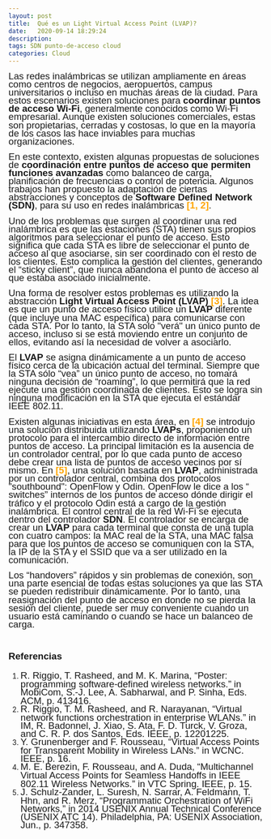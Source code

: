 ```yaml
---
layout: post
title:  Qué es un Light Virtual Access Point (LVAP)?
date:   2020-09-14 18:29:24
description: 
tags: SDN punto-de-acceso cloud
categories: Cloud
---
```

<p style="margin-bottom: 0cm; line-height: 115%;"><span style="font-family: arial, helvetica, sans-serif; font-size: 14pt;">Las redes inalámbricas se utilizan ampliamente en áreas como centros de negocios, aeropuertos, campus universitarios o incluso en muchas áreas de la ciudad. Para estos escenarios existen soluciones para <strong>coordinar puntos de acceso Wi-Fi</strong>, generalmente conocidos como Wi-Fi empresarial. Aunque existen soluciones comerciales, estas son propietarias, cerradas y costosas, lo que en la mayoría de los casos las hace inviables para muchas organizaciones.</span></p>

<p style="margin-bottom: 0cm; line-height: 115%;"><span style="font-size: 14pt;"><span style="font-family: arial, helvetica, sans-serif;">En este contexto, existen algunas propuestas de soluciones de <strong>coordinación entre puntos de acceso que permiten funciones avanzadas</strong> como balanceo de carga, planificación de frecuencias o control de potencia. Algunos trabajos han propuesto la adaptación de ciertas abstracciones y conceptos de <strong>Software Defined Network (SDN)</strong>, para su uso en redes inalámbricas <span style="color: #ffa500;"><strong>[1, 2]</strong></span>.</span></span></p>
<p style="margin-bottom: 0cm; line-height: 115%;"><span style="font-size: 14pt;"><span style="font-family: arial, helvetica, sans-serif;">Uno de los problemas que surgen al coordinar una red inalámbrica es que las estaciones (STA) tienen sus propios algoritmos para seleccionar el punto de acceso. Esto significa que cada STA es libre de seleccionar el punto de acceso al que asociarse, sin ser coordinado con el resto de los clientes. Esto complica la gestión del clientes, generando el “sticky client”, que nunca abandona el punto de acceso al que estaba asociado inicialmente.</span></span></p>
<p style="margin-bottom: 0cm; line-height: 115%;"><span style="font-size: 14pt;"><span style="font-family: arial, helvetica, sans-serif;">Una forma de resolver estos problemas es utilizando la abstracción <strong>Light Virtual Access Point (LVAP)</strong> <span style="color: #ffa500;"><strong>[3]</strong></span>. La idea es que un punto de acceso físico utilice un <strong>LVAP</strong> diferente (que incluye una MAC específica) para comunicarse con cada STA. Por lo tanto, la STA solo "verá" un único punto de acceso, incluso si se está moviendo entre un conjunto de ellos, evitando así la necesidad de volver a asociarlo.</span></span></p>
<p style="margin-bottom: 0cm; line-height: 115%;"><span style="font-size: 14pt;"><span style="font-family: arial, helvetica, sans-serif;">El <strong>LVAP</strong> se asigna dinámicamente a un punto de acceso físico cerca de la ubicación actual del terminal. Siempre que la STA sólo “vea” un único punto de acceso, no tomará ninguna decisión de “roaming”, lo que permitirá que la red ejecute una gestión coordinada de clientes. Esto se logra sin ninguna modificación en la STA que ejecuta el estándar IEEE 802.11.</span></span></p>
<p style="margin-bottom: 0cm; line-height: 115%;"><span style="font-size: 14pt;"><span style="font-family: arial, helvetica, sans-serif;">Existen algunas iniciativas en esta área, en <span style="color: #ffa500;"><strong>[4]</strong></span> se introdujo una solución distribuida utilizando <strong>LVAPs</strong>, proponiendo un protocolo para el intercambio directo de información entre puntos de acceso. La principal limitación es la ausencia de un controlador central, por lo que cada punto de acceso debe crear una lista de puntos de acceso vecinos por sí mismo. En <span style="color: #ffa500;"><strong>[5]</strong></span>, una solución basada en <strong>LVAP</strong>, administrada por un controlador central, combina dos protocolos "southbound": OpenFlow y Odin. OpenFlow le dice a los “ switches” internos de los puntos de acceso dónde dirigir el tráfico y el protocolo Odin está a cargo de la gestión inalámbrica. El control central de la red Wi-Fi se ejecuta dentro del controlador <strong>SDN</strong>. El controlador se encarga de crear un <strong>LVAP</strong> para cada terminal que consta de una tupla con cuatro campos: la MAC real de la STA, una MAC falsa para que los puntos de acceso se comuniquen con la STA, la IP de la STA y el SSID que va a ser utilizado en la comunicación.</span></span></p>
<p style="margin-bottom: 0cm; line-height: 115%;"><span style="font-size: 14pt;"><span style="font-family: arial, helvetica, sans-serif;">Los “handovers” rápidos y sin problemas de conexión, son una parte esencial de todas estas soluciones ya que las STA se pueden redistribuir dinámicamente. Por lo tanto, una reasignación del punto de acceso en donde no se pierda la sesión del cliente, puede ser muy conveniente cuando un usuario está caminando o cuando se hace un balanceo de carga.</span></span></p>
<p style="margin-bottom: 0cm; line-height: 115%;"><span style="font-size: 14pt;"></span></p>
<h1 style="margin-bottom: 0cm; line-height: 115%;"><span style="font-size: 14pt;"><span style="font-family: arial, helvetica, sans-serif;">Referencias</span></span></h1>
<ol>
<li style="margin-bottom: 0cm; line-height: 115%;"><span style="font-size: 14pt;"><span style="font-family: arial, helvetica, sans-serif;">R. Riggio, T. Rasheed, and M. K. Marina, “Poster: programming software-defined wireless networks.” in MobiCom, S.-J. Lee, A. Sabharwal, and P. Sinha, Eds. ACM, p. 413416.</span></span></li>
<li style="margin-bottom: 0cm; line-height: 115%;"><span style="font-size: 14pt;"><span style="font-family: arial, helvetica, sans-serif;">R. Riggio, T. M. Rasheed, and R. Narayanan, “Virtual network functions orchestration in enterprise WLANs.” in IM, R. Badonnel, J. Xiao, S. Ata, F. D. Turck, V. Groza, and C. R. P. dos Santos, Eds. IEEE, p. 12201225.</span></span></li>
<li style="margin-bottom: 0cm; line-height: 115%;"><span style="font-size: 14pt;"><span style="font-family: arial, helvetica, sans-serif;">Y. Grunenberger and F. Rousseau, “Virtual Access Points for Transparent Mobility in Wireless LANs.” in WCNC. IEEE, p. 16.</span></span></li>
<li style="margin-bottom: 0cm; line-height: 115%;"><span style="font-size: 14pt;"><span style="font-family: arial, helvetica, sans-serif;">M. E. Berezin, F. Rousseau, and A. Duda, “Multichannel Virtual Access Points for Seamless Handoffs in IEEE 802.11 Wireless Networks.” in VTC Spring. IEEE, p. 15.</span></span></li>
<li style="margin-bottom: 0cm; line-height: 115%;"><span style="font-size: 14pt;"><span style="font-family: arial, helvetica, sans-serif;">J. Schulz-Zander, L. Suresh, N. Sarrar, A. Feldmann, T. Hhn, and R. Merz, “Programmatic Orchestration of WiFi Networks,” in 2014 USENIX Annual Technical Conference (USENIX ATC 14). Philadelphia, PA: USENIX Association, Jun., p. 347358.</span></span></li>
</ol>
<p><span style="font-size: 14pt;"></span></p>